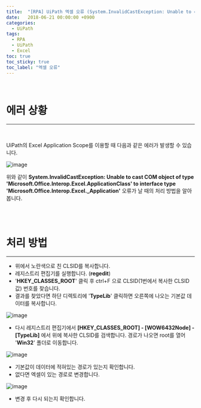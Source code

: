 ```yaml
---
title:  "[RPA] UiPath 엑셀 오류 (System.InvalidCastException: Unable to cast COM object of type)"
date:   2018-06-21 00:00:00 +0900
categories:
  - UiPath
tags:
  - RPA
  - UiPath
  - Excel
toc: true
toc_sticky: true
toc_label: "엑셀 오류"
---
```


<br>


# 에러 상황
---

<br>

UiPath의 Excel Application Scope를 이용할 때 다음과 같은 에러가 발생할 수 있습니다. 

![image](https://user-images.githubusercontent.com/78892113/143771933-0ffee76e-09d6-4105-8930-d0d3f3bb39ab.png)


위와 같이 **System.InvalidCastException: Unable to cast COM object of type 'Microsoft.Office.Interop.Excel.ApplicationClass' to interface type 'Microsoft.Office.Interop.Excel._Application'** 오류가 날 때의 처리 방법을 알아봅니다.

<br><br>

# 처리 방법
---

* 위에서 노란색으로 친 CLSID를 복사합니다.
* 레지스트리 편집기를 실행합니다. (**regedit**)
* '**HKEY_CLASSES_ROOT**' 클릭 후 ctrl+F 으로 CLSID(1번에서 복사한 CLSID값) 번호를 찾습니다.
* 결과를 찾았다면 하단 디렉토리에 '**TypeLib**' 클릭하면 오른쪽에 나오는 기본값 데이터를 복사합니다.

![image](https://user-images.githubusercontent.com/78892113/143772400-76488bde-a385-4c7f-a2b1-a544c9e5dac3.png)

* 다시 레지스트리 편집기에서 **[HKEY_CLASSES_ROOT] - [WOW6432Node] - [TypeLib]** 에서 위에 복사한 CLSID를 검색합니다. 경로가 나오면 root를 열어 '**Win32**' 폴더로 이동합니다.

![image](https://user-images.githubusercontent.com/78892113/143772438-e06c91ac-60a9-4ad2-8b2e-de1584afb186.png)

* 기본값이 데이터에 적혀있는 경로가 있는지 확인합니다.
* 없다면 엑셀이 있는 경로로 변경합니다.

![image](https://user-images.githubusercontent.com/78892113/143772489-ca50fa22-611c-4e5d-ad8b-ac28fbcc686b.png)

* 변경 후 다시 되는지 확인합니다.